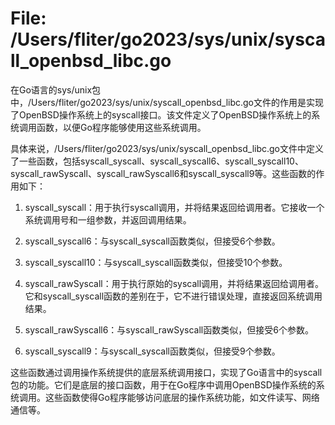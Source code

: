 # File: /Users/fliter/go2023/sys/unix/syscall_openbsd_libc.go

在Go语言的sys/unix包中，/Users/fliter/go2023/sys/unix/syscall_openbsd_libc.go文件的作用是实现了OpenBSD操作系统上的syscall接口。该文件定义了OpenBSD操作系统上的系统调用函数，以便Go程序能够使用这些系统调用。

具体来说，/Users/fliter/go2023/sys/unix/syscall_openbsd_libc.go文件中定义了一些函数，包括syscall_syscall、syscall_syscall6、syscall_syscall10、syscall_rawSyscall、syscall_rawSyscall6和syscall_syscall9等。这些函数的作用如下：

1. syscall_syscall：用于执行syscall调用，并将结果返回给调用者。它接收一个系统调用号和一组参数，并返回调用结果。

2. syscall_syscall6：与syscall_syscall函数类似，但接受6个参数。

3. syscall_syscall10：与syscall_syscall函数类似，但接受10个参数。

4. syscall_rawSyscall：用于执行原始的syscall调用，并将结果返回给调用者。它和syscall_syscall函数的差别在于，它不进行错误处理，直接返回系统调用结果。

5. syscall_rawSyscall6：与syscall_rawSyscall函数类似，但接受6个参数。

6. syscall_syscall9：与syscall_syscall函数类似，但接受9个参数。

这些函数通过调用操作系统提供的底层系统调用接口，实现了Go语言中的syscall包的功能。它们是底层的接口函数，用于在Go程序中调用OpenBSD操作系统的系统调用。这些函数使得Go程序能够访问底层的操作系统功能，如文件读写、网络通信等。

